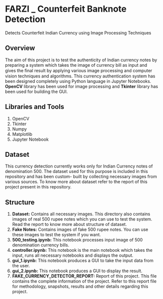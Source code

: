 # FARZI _ Counterfeit Banknote Detection

Detects Counterfeit Indian Currency using Image Processing Techniques

## 	Overview
The aim of this project is to test the authenticity of Indian currency notes by preparing a system which takes the image of currency bill as input and gives the ﬁnal result by applying various image processing and computer vision techniques and algorithms. 
This currency authentication system has been designed completely using Python language in Jupyter Notebooks. **OpenCV** library has been used for image processing and **Tkinter** library has been used for building the GUI. 

## Libraries and Tools
1. OpenCV
2. Tkinter
3. Numpy
4. Matplotlib
5. Jupyter Notebook

## Dataset
This currency detection currently works only for Indian Currency notes of denomination 500. The dataset used for this purpose is included in this repository and has been custom- built by collecting necessary images from various sources. To know more about dataset refer to the report of this project present in this repository. 

## Structure
1. **Dataset:** Contains all necessary images. This directory also contains images of real 500 rupee notes which you can use to test the system. Read the report to know more about structure of dataset.
2. **Fake Notes:** Contains images of fake 500 rupee notes. You can use these images to test the system if you want.
3. **500_testing.ipynb:** This notebook processes input image of 500 denomination currency bills.
5. **controller.ipynb:** This notebook is the main notebook which takes the input, runs all necessary notebooks and displays the output.
6. **gui_1.ipynb:** This notebook produces a GUI to take the input data from the user.
7. **gui_2.ipynb:** This notebook produces a GUI to display the result.
8. **FAKE_CURRENCY_DETECTOR_REPORT:** Report of this project. This file contains the complete information of the project. Refer to this report file for methodology, snapshots, results and other details regarding this project.


